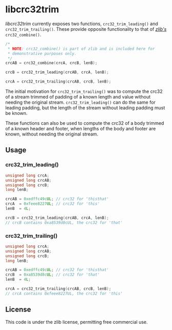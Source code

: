 # libcrc32trim

_libcrc32trim_ currently exposes two functions, `crc32_trim_leading()` and
`crc32_trim_trailing()`. These provide opposite functionality to that of
_[zlib's](https://github.com/madler/zlib)_ `crc32_combine()`.

```c
/*
 * NOTE: crc32_combine() is part of zlib and is included here for
 * demonstrative purposes only.
 */
crcAB = crc32_combine(crcA, crcB, lenB);
```

```c
crcB = crc32_trim_leading(crcAB, crcA, lenB);
```

```c
crcA = crc32_trim_trailing(crcAB, crcB, lenB);
```

The initial motivation for `crc32_trim_trailing()` was to compute the crc32 of
a stream trimmed of padding of a known length and value without needing the
original stream. `crc32_trim_leading()` can do the same for leading padding,
but the length of the stream without leading padding must be known.

These functions can also be used to compute the crc32 of a body trimmed of a
known header and footer, when lengths of the body and footer are known, without
needing the original stream.

## Usage

### crc32_trim_leading()

```c
unsigned long crcA;
unsigned long crcAB;
unsigned long crcB;
long lenB;

crcAB = 0xedffc49cUL; // crc32 for 'thisthat'
crcA  = 0xfeee8227UL; // crc32 for 'this'
lenB  = 4L;

crcB = crc32_trim_leading(crcAB, crcA, lenB);
// crcB contains 0xa8539d8cUL, the crc32 for 'that'
```

### crc32_trim_trailing()

```c
unsigned long crcA;
unsigned long crcAB;
unsigned long crcB;
long lenB;

crcAB = 0xedffc49cUL; // crc32 for 'thisthat'
crcB  = 0xa8539d8cUL; // crc32 for 'that'
lenB  = 4L;

crcA = crc32_trim_trailing(crcAB, crcB, lenB);
// crcA contains 0xfeee8227UL, the crc32 for 'this'
```

## License

This code is under the zlib license, permitting free commercial use.
